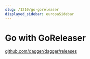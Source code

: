 ```yaml
---
slug: /1210/go-goreleaser
displayed_sidebar: europaSidebar
---
```


# Go with GoReleaser

[github.com/dagger/dagger/releases](https://github.com/dagger/dagger/releases)
